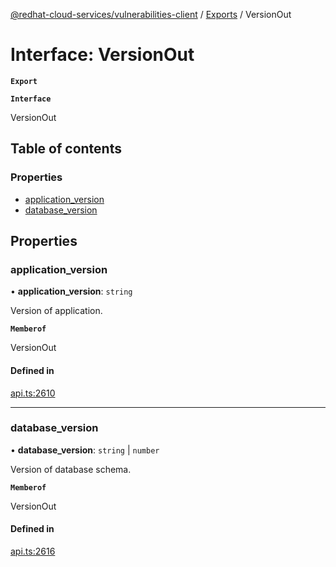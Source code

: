 [@redhat-cloud-services/vulnerabilities-client](../README.md) / [Exports](../modules.md) / VersionOut

# Interface: VersionOut

**`Export`**

**`Interface`**

VersionOut

## Table of contents

### Properties

- [application\_version](VersionOut.md#application_version)
- [database\_version](VersionOut.md#database_version)

## Properties

### application\_version

• **application\_version**: `string`

Version of application.

**`Memberof`**

VersionOut

#### Defined in

[api.ts:2610](https://github.com/RedHatInsights/javascript-clients/blob/master/packages/vulnerabilities/git-api/api.ts#L2610)

___

### database\_version

• **database\_version**: `string` \| `number`

Version of database schema.

**`Memberof`**

VersionOut

#### Defined in

[api.ts:2616](https://github.com/RedHatInsights/javascript-clients/blob/master/packages/vulnerabilities/git-api/api.ts#L2616)
